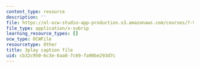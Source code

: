```yaml
---
content_type: resource
description: ''
file: https://ol-ocw-studio-app-production.s3.amazonaws.com/courses/7-91j-foundations-of-computational-and-systems-biology-spring-2014/cb32c9506c3e6aa07c69fa90be293d7c_i59JDQ9hk10.srt
file_type: application/x-subrip
learning_resource_types: []
ocw_type: OCWFile
resourcetype: Other
title: 3play caption file
uid: cb32c950-6c3e-6aa0-7c69-fa90be293d7c
---
```

